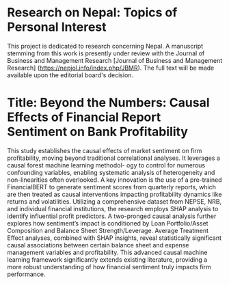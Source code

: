 # Research on Nepal: Topics of Personal Interest


This project is dedicated to research concerning Nepal. A manuscript stemming from this work is presently under review with the Journal of Business and Management Research [Journal of Business and Management Research] (https://nepjol.info/index.php/JBMR). The full text will be made available upon the editorial board's decision.

# Title: Beyond the Numbers: Causal Effects of Financial Report Sentiment on Bank Profitability 
This study establishes the causal effects of market sentiment on firm profitability, moving beyond traditional correlational analyses. It leverages a causal forest machine learning methodol-
 ogy to control for numerous confounding variables, enabling systematic analysis of heterogeneity and non-linearities often overlooked. A key innovation is the use of a pre-trained FinancialBERT to generate sentiment scores from quarterly reports, which are then treated as causal interventions impacting profitability dynamics like returns and volatilities. Utilizing a comprehensive dataset from NEPSE, NRB, and individual financial institutions, the research employs SHAP analysis to identify influential profit predictors. A two-pronged causal analysis further explores how sentiment’s impact is conditioned by Loan Portfolio/Asset Composition and Balance Sheet Strength/Leverage. Average Treatment Effect analyses, combined with SHAP insights, reveal statistically significant causal associations between certain balance sheet and expense management variables and profitability. This advanced causal machine learning framework significantly extends existing literature, providing a more robust understanding of how financial sentiment truly impacts firm performance.
